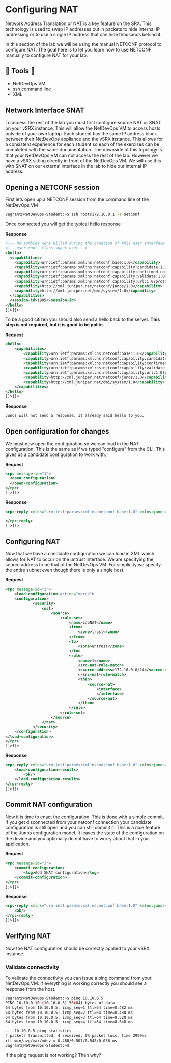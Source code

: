 Configuring NAT
===============

Network Address Translation or NAT is a key feature on the SRX. This technology is used to swap IP addresses out in packets to hide internal IP addressing or to use a single IP address that can hide thousands behind it.

In this section of the lab we will be using the manual NETCONF protocol to configure NAT. The goal here is to let you learn how to use NETCONF manually to configure NAT for your lab.

:wrench: Tools :wrench:
-----------------------

-	NetDevOps VM
-	ssh command line
-	XML

Network Interface SNAT
----------------------

To access the rest of the lab you must first configure source NAT or SNAT on your vSRX instance. This will allow the NetDevOps VM to access hosts outside of your own laptop. Each student has the same IP address block between their NetDevOps appliance and the vSRX instance. This allows for a consistent experience for each student so each of the exercises can be completed with the same documentation. The downside of this topology is that your NetDevOps VM can not access the rest of the lab. However we have a vSRX sitting directly in front of the NetDevOps VM. We will use this with SNAT on our external interface in the lab to hide our internal IP address.

Opening a NETCONF session
-------------------------

First lets open up a NETCONF session from the command line of the NetDevOps VM

```bash
vagrant@NetDevOps-Student:~$ ssh root@172.16.0.1 -s netconf

```

Once connected you will get the typical hello response

**Response**

```xml
<!-- No zombies were killed during the creation of this user interface -->
<!-- user root, class super-user -->
<hello>
  <capabilities>
    <capability>urn:ietf:params:xml:ns:netconf:base:1.0</capability>
    <capability>urn:ietf:params:xml:ns:netconf:capability:candidate:1.0</capability>
    <capability>urn:ietf:params:xml:ns:netconf:capability:confirmed-commit:1.0</capability>
    <capability>urn:ietf:params:xml:ns:netconf:capability:validate:1.0</capability>
    <capability>urn:ietf:params:xml:ns:netconf:capability:url:1.0?protocol=http,ftp,file</capability>
    <capability>http://xml.juniper.net/netconf/junos/1.0</capability>
    <capability>http://xml.juniper.net/dmi/system/1.0</capability>
  </capabilities>
  <session-id>1985</session-id>
</hello>
]]>]]>
```

To be a good citizen you should also send a hello back to the server. **This step is not required, but it is good to be polite.**

**Request**

```xml
<hello>
    <capabilities>
        <capability>urn:ietf:params:xml:ns:netconf:base:1.0</capability>
        <capability>urn:ietf:params:xml:ns:netconf:capability:candidate:1.0</capability>
        <capability>urn:ietf:params:xml:ns:netconf:capability:confirmed-commit:1.0</capability>
        <capability>urn:ietf:params:xml:ns:netconf:capability:validate:1.0</capability>
        <capability>urn:ietf:params:xml:ns:netconf:capability:url:1.0?protocol=http,ftp,file</capability>
        <capability>http://xml.juniper.net/netconf/junos/1.0</capability>
        <capability>http://xml.juniper.net/dmi/system/1.0</capability>
    </capabilities>
</hello>
]]>]]>

```

**Response**

```bash
Junos will not send a response. It already said hello to you.

```

Open configuration for changes
------------------------------

We must now open the configuration so we can load in the NAT configuration. This is the same as if we typed "configure" from the CLI. This gives us a candidate configuration to work with.

**Request**

```xml
<rpc message-id="1">
  <open-configuration>
  </open-configuration>
</rpc>
]]>]]>
```

**Response**

```xml
<rpc-reply xmlns="urn:ietf:params:xml:ns:netconf:base:1.0" xmlns:junos="http://xml.juniper.net/junos/12.1X47/junos" message-id="1">

</rpc-reply>
]]>]]>
```

Configuring NAT
---------------

Now that we have a candidate configuration we can load in XML which allows for NAT to occur on the untrust interface. We are specifying the source address to be that of the NetDevOps VM. For simplicity we specify the entire subnet even though there is only a single host.

**Request**

```xml
<rpc message-id="2">
    <load-configuration action="merge">
    <configuration>
            <security>
                <nat>
                    <source>
                        <rule-set>
                            <name>LabNAT</name>
                            <from>
                                <zone>trust</zone>
                            </from>
                            <to>
                                <zone>untrust</zone>
                            </to>
                            <rule>
                                <name>1</name>
                                <src-nat-rule-match>
                                <source-address>172.16.0.0/24</source-address>
                                </src-nat-rule-match>
                                <then>
                                    <source-nat>
                                        <interface>
                                        </interface>
                                    </source-nat>
                                </then>
                            </rule>
                        </rule-set>
                    </source>
                </nat>
            </security>
    </configuration>
</load-configuration>
</rpc>
]]>]]>
```

**Response**

```xml
<rpc-reply xmlns="urn:ietf:params:xml:ns:netconf:base:1.0" xmlns:junos="http://xml.juniper.net/junos/12.1X47/junos" message-id="2">
    <load-configuration-results>
        <ok/>
    </load-configuration-results>
</rpc-reply>
]]>]]>
```

Commit NAT configuration
------------------------

Now it is time to enact the configuration. This is done with a simple commit. If you get disconnected from your netconf connection your candidate configuration is still open and you can still commit it. This is a nice feature of the Junos configuration model. It leaves the state of the configuration on the device and you optionally do not have to worry about that in your application.

**Request**

```xml
<rpc message-id="3">
    <commit-configuration>
        <log>Add SNAT configuration</log>
    </commit-configuration>
</rpc>
]]>]]>
```

**Response**

```xml
<rpc-reply xmlns="urn:ietf:params:xml:ns:netconf:base:1.0" xmlns:junos="http://xml.juniper.net/junos/12.1X47/junos" message-id="3">
    <ok/>
</rpc-reply>
]]>]]>
```

Verifying NAT
-------------

Now the NAT configuration should be correctly applied to your vSRX instance.

### Validate connectivity

To validate the connectivity you can issue a ping command from your NetDevOps VM. If everything is working correctly you should see a response from the host.

```bash
vagrant@NetDevOps-Student:~$ ping 10.10.0.5
PING 10.10.0.10 (10.10.0.5) 56(84) bytes of data.
64 bytes from 10.10.0.5: icmp_seq=1 ttl=64 time=0.482 ms
64 bytes from 10.10.0.5: icmp_seq=2 ttl=64 time=0.480 ms
64 bytes from 10.10.0.5: icmp_seq=3 ttl=64 time=0.520 ms
64 bytes from 10.10.0.5: icmp_seq=4 ttl=64 time=0.548 ms

--- 10.10.0.5 ping statistics ---
4 packets transmitted, 4 received, 0% packet loss, time 2999ms
rtt min/avg/max/mdev = 0.480/0.507/0.548/0.036 ms
vagrant@NetDevOps-Student:~$
```
If the ping request is not working? Then why?
